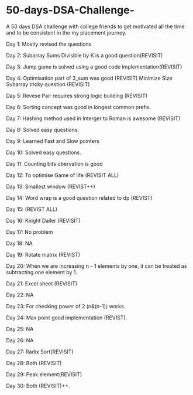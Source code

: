 # 50-days-DSA-Challenge-
A 50 days DSA challenge with college friends to get motivated all the time and to be consistent in the my placement journey. 

Day 1:  Mostly revised the questions

Day 2: Subarray Sums Divisible by K is a good question(REVISIT)

Day 3: Jump game is solved using a good code implementation(REVISIT)

Day 4: Optimisation part of 3_sum was good (REVISIT) Minimize Size Subarray tricky question (REVISIT)

Day 5: Revese Pair requires strong logic building (REVISIT)

Day 6: Sorting concept was good in longest common prefix.

Day 7: Hashing method used in Interger to Roman is awesome (REVISIT)

Day 8: Solved easy questions.

Day 9: Learned Fast and Slow pointers 

Day 10: Solved easy questions.

Day 11: Counting bits obervation is good

Day 12: To optimise Game of life (REVISIT ALL)

Day 13: Smallest window (REVIST++)

Day 14: Word wrap is a good question related to dp (REVIST)

Day 15: (REVIST ALL)

Day 16: Knight Dailer (REVISIT)

Day 17: No problem

Day 18: NA

Day 19: Rotate matrix (REVIST)

Day 20: When we are increasing n - 1 elements by one, it can be treated as subtracting one element by 1.

Day 21: Excel sheet (REVISIT)

Day 22: NA

Day 23: For checking power of 2 (n&(n-1)) works.

Day 24: Max point good implementation (REVIST).

Day 25: NA

Day 26: NA

Day 27: Radix Sort(REVISIT)

Day 28: Both (REVISIT)

Day 29: Peak element(REVISIT)

Day 30: Both (REVISIT)++.
